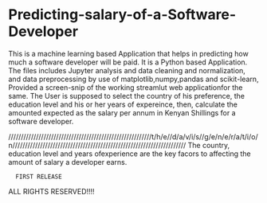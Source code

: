 # Predicting-salary-of-a-Software-Developer
This is a machine learning based Application that helps in predicting how much a software developer will be paid.
It is a Python based Application.
The files includes Jupyter analysis and data cleaning and normalization, and data preprocessing by use of matplotlib,numpy,pandas and scikit-learn,
Provided a screen-snip of the working streamlut web applicationfor the same.
The User is supposed to select the country of his preference, the education level and his or her years of expereince, then,
calculate the amounted expected as the salary per annum in Kenyan Shillings for a software developer.

/////////////////////////////////////////////////////////t/h/e//d/a/v/i/s//g/e/n/e/r/a/t/i/o/n/////////////////////////////////////////////////////////////////////
The country, education level and years ofexperience are the key facors to affecting the amount of salary a developer earns.



      FIRST RELEASE
ALL RIGHTS RESERVED!!!!
